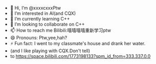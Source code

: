 - 👋 Hi, I’m @xxxxcxxxPtw
- 👀 I’m interested in AI(and CQX)
- 🌱 I’m currently learning C++
- 💞️ I’m looking to collaborate on C++
- 📫 How to reach me Bilibili:嘻嘻嘻嘻重新学习ptw
- 😄 Pronouns: Ptw,yee,hah?
- ⚡ Fun fact: I went to my classmate's house and drank her water.
- (and I like playing with CQX.Don't tell)
- to https://space.bilibili.com/1773198133?spm_id_from=333.337.0.0

<!---
xxxxcxxxPtw/xxxxcxxxPtw is a ✨ special ✨ repository because its `README.md` (this file) appears on your GitHub profile.
You can click the Preview link to take a look at your changes.
--->

